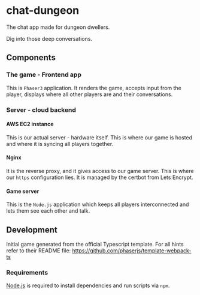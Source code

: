 # chat-dungeon

The chat app made for dungeon dwellers. 

Dig into those deep conversations.

## Components

### The game - Frontend app

This is `Phaser3` application. It renders the game, accepts input from the player, displays where all other players are and their conversations.

### Server - cloud backend

#### AWS EC2 instance

This is our actual server - hardware itself. This is where our game is hosted and where it is syncing all players together.

#### Nginx

It is the reverse proxy, and it gives access to our game server.
This is where our `https` configuration lies. It is managed by the certbot from Lets Encrypt. 

#### Game server

This is the `Node.js` application which keeps all players interconnected and lets them see each other and talk.

## Development

Initial game generated from the official Typescript template. For all hints refer to their README file:
https://github.com/phaserjs/template-webpack-ts

### Requirements

[Node.js](https://nodejs.org) is required to install dependencies and run scripts via `npm`.
